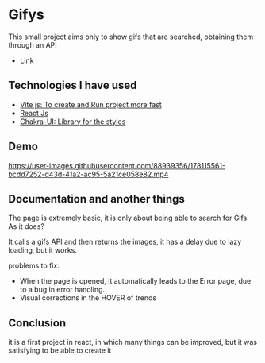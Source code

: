 # Gifys

This small project aims only to show gifs that are searched, obtaining them through an API
- [Link](https://danielojeda25.github.io/Gifys/)
## Technologies I have used

 - [Vite js: To create and Run project more fast](https://vitejs.dev/)
 - [React Js](https://es.reactjs.org/)
 - [Chakra-UI: Library for the styles](https://chakra-ui.com/)

## Demo

https://user-images.githubusercontent.com/88939356/178115561-bcdd7252-d43d-41a2-ac95-5a21ce058e82.mp4


## Documentation and another things

The page is extremely basic, it is only about being able to search for Gifs.
As it does?

It calls a gifs API and then returns the images, it has a delay due to lazy loading, but it works.

problems to fix:

- When the page is opened, it automatically leads to the Error page, due to a bug in error handling.
- Visual corrections in the HOVER of trends


## Conclusion

it is a first project in react, in which many things can be improved, but it was satisfying to be able to create it





